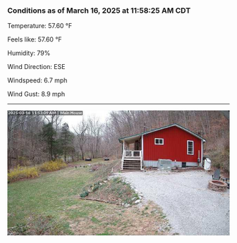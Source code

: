 ### Conditions as of March 16, 2025 at 11:58:25 AM CDT 

Temperature: 57.60 &deg;F

Feels like: 57.60 &deg;F

Humidity: 79%

Wind Direction: ESE

Windspeed: 6.7 mph

Wind Gust: 8.9 mph

---

<img src="./images/latest.jpeg"/>

